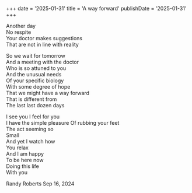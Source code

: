 +++ 
date = '2025-01-31'
title = 'A way forward' 
publishDate = '2025-01-31' 
+++
    
Another day  
No respite  
Your doctor makes suggestions   
That are not in line with reality   
  
So we wait for tomorrow   
And a meeting with the doctor   
Who is so attuned to you    
And the unusual needs    
Of your specific biology    
With some degree of hope    
That we might have a way forward   
That is different from   
The last last dozen days    
   
I see you 
I feel for you  
I have the simple pleasure 
Of rubbing your feet    
The act seeming so  
Small   
And yet I watch how   
You relax  
And I am happy   
To be here now   
Doing this life  
With you  
  
Randy Roberts Sep 16, 2024    
  
